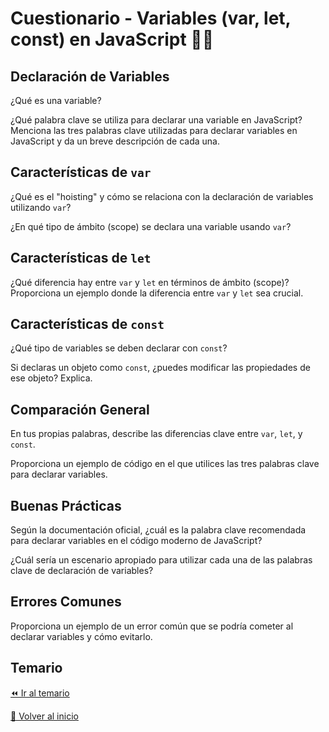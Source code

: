 # Cuestionario - Variables (var, let, const) en JavaScript 👩‍💻

## Declaración de Variables
¿Qué es una variable?

¿Qué palabra clave se utiliza para declarar una variable en JavaScript?
Menciona las tres palabras clave utilizadas para declarar variables en JavaScript y da un breve descripción de cada una.
   
## Características de `var`
¿Qué es el "hoisting" y cómo se relaciona con la declaración de variables utilizando `var`?

¿En qué tipo de ámbito (scope) se declara una variable usando `var`?

## Características de `let`
¿Qué diferencia hay entre `var` y `let` en términos de ámbito (scope)?
Proporciona un ejemplo donde la diferencia entre `var` y `let` sea crucial.

## Características de `const`
¿Qué tipo de variables se deben declarar con `const`?

Si declaras un objeto como `const`, ¿puedes modificar las propiedades de ese objeto? Explica.

## Comparación General
En tus propias palabras, describe las diferencias clave entre `var`, `let`, y `const`.

Proporciona un ejemplo de código en el que utilices las tres palabras clave para declarar variables.

## Buenas Prácticas
Según la documentación oficial, ¿cuál es la palabra clave recomendada para declarar variables en el código moderno de JavaScript?

¿Cuál sería un escenario apropiado para utilizar cada una de las palabras clave de declaración de variables?

## Errores Comunes
Proporciona un ejemplo de un error común que se podría cometer al declarar variables y cómo evitarlo.

## Temario
[⏪ Ir al temario](../../temario/02-variables-y-tipos-de-datos/readme.md)

[🏡 Volver al inicio](../../readme.md)
